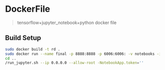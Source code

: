 # DockerFile
> tensorflow+jupyter_notebook+python docker file

## Build Setup

```bash
sudo docker build -t rd .
sudo docker run --name final -p 8888:8888 -p 6006:6006: -v notebooks -it rd bash
cd ..
/run_jupyter.sh --ip 0.0.0.0 --allow-root -NotebookApp.token=''
```
